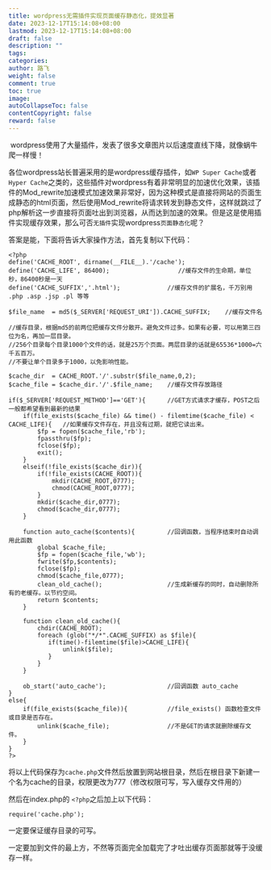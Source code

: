 ```yaml
---
title: wordpress无需插件实现页面缓存静态化，提效显著
date: 2023-12-17T15:14:08+08:00
lastmod: 2023-12-17T15:14:08+08:00
draft: false
description: ""
tags: 
categories: 
author: 路飞
weight: false
comment: true
toc: true
image: 
autoCollapseToc: false
contentCopyright: false
reward: false
---
```



 wordpress使用了大量插件，发表了很多文章图片以后速度直线下降，就像蜗牛爬一样慢！

各位wordpress站长普遍采用的是wordpress缓存插件，如`WP Super Cache`或者`Hyper Cache`之类的，这些插件对wordpress有着非常明显的加速优化效果，该插件的Mod_rewrite加速模式加速效果非常好，因为这种模式是直接将网站的页面生成静态的html页面，然后使用Mod_rewrite将请求转发到静态文件，这样就跳过了php解析这一步直接将页面吐出到浏览器，从而达到加速的效果。但是这是使用插件实现缓存效果，那么可否`无插件`实现wordpress`页面静态化`呢？

答案是能，下面将告诉大家操作方法，首先复制以下代码：


```shell
<?php
define('CACHE_ROOT', dirname(__FILE__).'/cache');
define('CACHE_LIFE', 86400);                   //缓存文件的生命期，单位秒，86400秒是一天
define('CACHE_SUFFIX','.html');             //缓存文件的扩展名，千万别用 .php .asp .jsp .pl 等等

$file_name  = md5($_SERVER['REQUEST_URI']).CACHE_SUFFIX;    //缓存文件名

//缓存目录，根据md5的前两位把缓存文件分散开。避免文件过多。如果有必要，可以用第三四位为名，再加一层目录。
//256个目录每个目录1000个文件的话，就是25万个页面。两层目录的话就是65536*1000=六千五百万。
//不要让单个目录多于1000，以免影响性能。

$cache_dir  = CACHE_ROOT.'/'.substr($file_name,0,2);
$cache_file = $cache_dir.'/'.$file_name;    //缓存文件存放路径

if($_SERVER['REQUEST_METHOD']=='GET'){      //GET方式请求才缓存，POST之后一般都希望看到最新的结果
    if(file_exists($cache_file) && time() - filemtime($cache_file) < CACHE_LIFE){   //如果缓存文件存在，并且没有过期，就把它读出来。
        $fp = fopen($cache_file,'rb');
        fpassthru($fp);
        fclose($fp);
        exit();
    }
    elseif(!file_exists($cache_dir)){
        if(!file_exists(CACHE_ROOT)){
            mkdir(CACHE_ROOT,0777);
            chmod(CACHE_ROOT,0777);
        }
        mkdir($cache_dir,0777);
        chmod($cache_dir,0777);
    }

    function auto_cache($contents){         //回调函数，当程序结束时自动调用此函数
        global $cache_file;
        $fp = fopen($cache_file,'wb');
        fwrite($fp,$contents);
        fclose($fp);
        chmod($cache_file,0777);
        clean_old_cache();                  //生成新缓存的同时，自动删除所有的老缓存。以节约空间。
        return $contents;
    }

    function clean_old_cache(){
        chdir(CACHE_ROOT);
        foreach (glob("*/*".CACHE_SUFFIX) as $file){
           if(time()-filemtime($file)>CACHE_LIFE){
               unlink($file);
           }
        }
    }

    ob_start('auto_cache');                 //回调函数 auto_cache
}
else{
    if(file_exists($cache_file)){           //file_exists() 函数检查文件或目录是否存在。
        unlink($cache_file);                //不是GET的请求就删除缓存文件。
    }
}
?>
```

将以上代码保存为`cache.php`文件然后放置到网站根目录，然后在根目录下新建一个名为cache的目录，权限更改为777（修改权限可写，写入缓存文件用的）

然后在index.php的 `<?php`之后加上以下代码：

`require('cache.php');`

一定要保证缓存目录的可写。

一定要加到文件的最上方，不然等页面完全加载完了才吐出缓存页面那就等于没缓存一样。